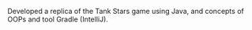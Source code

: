 Developed a replica of the Tank Stars game using Java, and concepts of OOPs and tool Gradle (IntelliJ).
